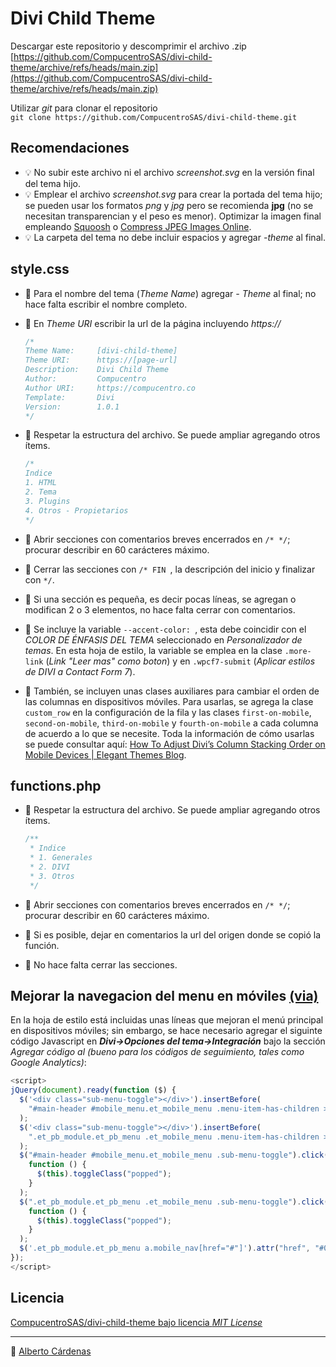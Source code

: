 # Divi Child Theme

Descargar este repositorio y descomprimir el archivo .zip  
[https://github.com/CompucentroSAS/divi-child-theme/archive/refs/heads/main.zip](https://github.com/CompucentroSAS/divi-child-theme/archive/refs/heads/main.zip)

Utilizar _git_ para clonar el repositorio  
`git clone https://github.com/CompucentroSAS/divi-child-theme.git`

## Recomendaciones

- 💡 No subir este archivo ni el archivo _screenshot.svg_ en la versión final del tema hijo.
- 💡 Emplear el archivo _screenshot.svg_ para crear la portada del tema hijo; se pueden usar los formatos _png_ y _jpg_ pero se recomienda **jpg** (no se necesitan transparencian y el peso es menor). Optimizar la imagen final empleando [Squoosh](https://squoosh.app/) o [Compress JPEG Images Online](https://compressjpeg.com/).
- 💡 La carpeta del tema no debe incluir espacios y agregar _-theme_ al final.

## style.css

- 🎨 Para el nombre del tema (_Theme Name_) agregar _- Theme_ al final; no hace falta escribir el nombre completo.
- 🎨 En _Theme URI_ escribir la url de la página incluyendo _https://_

  ```css
  /*
  Theme Name:     [divi-child-theme]
  Theme URI:      https://[page-url]
  Description:    Divi Child Theme
  Author:         Compucentro
  Author URI:     https://compucentro.co
  Template:       Divi
  Version:        1.0.1
  */
  ```

- 🎨 Respetar la estructura del archivo. Se puede ampliar agregando otros ítems.

  ```css
  /*
  Indice
  1. HTML
  2. Tema
  3. Plugins
  4. Otros - Propietarios
  */
  ```

- 🎨 Abrir secciones con comentarios breves encerrados en `/* */`; procurar describir en 60 carácteres máximo.
- 🎨 Cerrar las secciones con `/* FIN `, la descripción del inicio y finalizar con `*/`.
- 🎨 Si una sección es pequeña, es decir pocas líneas, se agregan o modifican 2 o 3 elementos, no hace falta cerrar con comentarios.
- 🎨 Se incluye la variable `--accent-color: `, esta debe coincidir con el _COLOR DE ÉNFASIS DEL TEMA_ seleccionado en _Personalizador de temas_. En esta hoja de estilo, la variable se emplea en la clase `.more-link` (_Link "Leer mas" como boton_) y en `.wpcf7-submit` (_Aplicar estilos de DIVI a Contact Form 7_).
- 🎨 También, se incluyen unas clases auxiliares para cambiar el orden de las columnas en dispositivos móviles. Para usarlas, se agrega la clase `custom_row` en la configuración de la fila y las clases `first-on-mobile`, `second-on-mobile`, `third-on-mobile` y `fourth-on-mobile` a cada columna de acuerdo a lo que se necesite. Toda la información de cómo usarlas se puede consultar aquí: [How To Adjust Divi’s Column Stacking Order on Mobile Devices | Elegant Themes Blog](https://www.elegantthemes.com/blog/divi-resources/how-to-change-divis-column-stacking-order-on-mobile-devices).

## functions.php

- 🚀 Respetar la estructura del archivo. Se puede ampliar agregando otros ítems.

  ```php
  /**
   * Indice
   * 1. Generales
   * 2. DIVI
   * 3. Otros
   */
  ```

- 🚀 Abrir secciones con comentarios breves encerrados en `/* */`; procurar describir en 60 carácteres máximo.
- 🚀 Si es posible, dejar en comentarios la url del origen donde se copió la función.
- 🚀 No hace falta cerrar las secciones.

## Mejorar la navegacion del menu en móviles [(via)](https://gist.github.com/Garconis/a3855dbd7bfb7eeaebe1601d11b33979)

En la hoja de estilo está incluidas unas líneas que mejoran el menú principal en dispositivos móviles; sin embargo, se hace necesario agregar el siguinte código Javascript en **_Divi->Opciones del tema->Integración_** bajo la sección _Agregar código al <body> (bueno para los códigos de seguimiento, tales como Google Analytics)_:

```js
<script>
jQuery(document).ready(function ($) {
  $('<div class="sub-menu-toggle"></div>').insertBefore(
    "#main-header #mobile_menu.et_mobile_menu .menu-item-has-children > a"
  );
  $('<div class="sub-menu-toggle"></div>').insertBefore(
    ".et_pb_module.et_pb_menu .et_mobile_menu .menu-item-has-children > a"
  );
  $("#main-header #mobile_menu.et_mobile_menu .sub-menu-toggle").click(
    function () {
      $(this).toggleClass("popped");
    }
  );
  $(".et_pb_module.et_pb_menu .et_mobile_menu .sub-menu-toggle").click(
    function () {
      $(this).toggleClass("popped");
    }
  );
  $('.et_pb_module.et_pb_menu a.mobile_nav[href="#"]').attr("href", "#0");
});
</script>
```

## Licencia

[CompucentroSAS/divi-child-theme bajo licencia _MIT License_](https://github.com/CompucentroSAS/divi-child-theme/blob/main/LICENSE)

---

🖖 [Alberto Cárdenas](https://albertocardenas.co)
